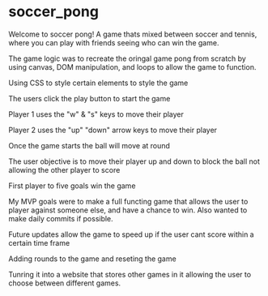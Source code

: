 # soccer_pong
Welcome to soccer pong! A game thats mixed between soccer and tennis, where you can play with friends seeing who can win the game.

The game logic was to recreate the oringal game pong from scratch by using canvas, DOM manipulation, and loops to allow the game to function.

Using CSS to style certain elements to style the game

The users click the play button to start the game 

Player 1 uses the "w" & "s" keys to move their player 

Player 2 uses the "up" "down" arrow keys to move their player 

Once the game starts the ball will move at round 

The user objective is to move their player up and down to block the ball not allowing the other player to score 

First player to five goals win the game

My MVP goals were to make a full functing game that allows the user to player against someone else, and have a chance to win. Also wanted to make daily commits if possible. 

Future updates
allow the game to speed up if the user cant score within a certain time frame

Adding rounds to the game and reseting the game 

Tunring it into a website that stores other games in it allowing the user to choose between different games. 
